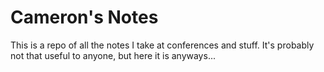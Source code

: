 # Cameron's Notes

This is a repo of all the notes I take at conferences and stuff. It's probably not that useful to anyone, but here it is anyways...

